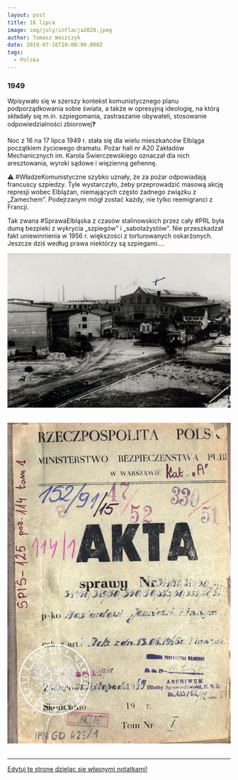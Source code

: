 ```yaml
---
layout: post
title: 16 lipca
image: img/july/inflacja2020.jpeg
author: Tomasz Waszczyk
date: 2019-07-16T10:00:00.000Z
tags:
  - Polska
---
```


### 1949

Wpisywało się w szerszy kontekst komunistycznego planu podporządkowania sobie świata, a także w opresyjną ideologię, na którą składały się m.in. szpiegomania, zastraszanie obywateli, stosowanie odpowiedzialności zbiorowej❓

Noc z 16 na 17 lipca 1949 r. stała się dla wielu mieszkańców Elbląga początkiem życiowego dramatu. Pożar hali nr A20 Zakładów Mechanicznych im. Karola Świerczewskiego oznaczał dla nich aresztowania, wyroki sądowe i więzienną gehennę.

⚠️ #WładzeKomunistyczne szybko uznały, że za pożar odpowiadają francuscy szpiedzy. Tyle wystarczyło, żeby przeprowadzić masową akcję represji wobec Elblążan, niemających często żadnego związku z „Zamechem”. Podejrzanym mógł zostać każdy, nie tylko reemigranci z Francji.

Tak zwana #SprawaElbląska z czasów stalinowskich przez cały #PRL była dumą bezpieki z wykrycia „szpiegów” i „sabotażystów”. Nie przeszkadzał fakt uniewinnienia w 1956 r. większości z torturowanych oskarżonych. Jeszcze dziś według prawa niektórzy są szpiegami....

<img src="./img/july/elblag.jpg"><br><br>

<img src="./img/july/elblag2.jpg"><br><br>

---

<a href="https://github.com/TomaszWaszczyk/historia.waszczyk.com/edit/master/src/content/july-16.md" target="_blank">Edytuj tę stronę dzieląc się własnymi notatkami!</a>
